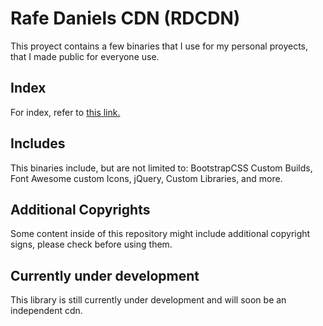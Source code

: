 # Rafe Daniels CDN (RDCDN)
This proyect contains a few binaries that I use for my personal proyects, that I made public for everyone use.

## Index
For index, refer to [this link.](/index.html)

## Includes
This binaries include, but are not limited to: BootstrapCSS Custom Builds, Font Awesome custom Icons, jQuery, Custom Libraries, and more.

## Additional Copyrights
Some content inside of this repository might include additional copyright signs, please check before using them.

## Currently under development
This library is still currently under development and will soon be an independent cdn.